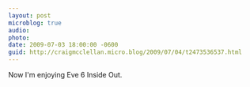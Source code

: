 ```yaml
---
layout: post
microblog: true
audio: 
photo: 
date: 2009-07-03 18:00:00 -0600
guid: http://craigmcclellan.micro.blog/2009/07/04/t2473536537.html
---
```

Now I'm enjoying Eve 6 Inside Out.
